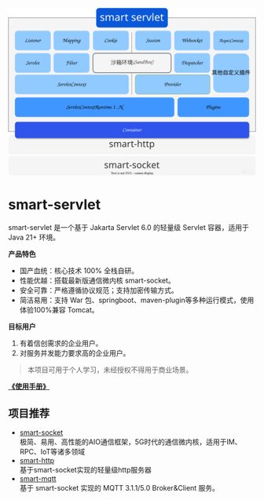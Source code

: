 ![](pages/public/smart-servlet.svg)
# smart-servlet
smart-servlet 是一个基于 Jakarta Servlet 6.0 的轻量级 Servlet 容器，适用于 Java 21+ 环境。 

**产品特色**
* 国产血统：核心技术 100% 全栈自研。
* 性能优越：搭载最新版通信微内核 smart-socket。
* 安全可靠：严格遵循协议规范；支持加密传输方式。
* 简洁易用：支持 War 包、springboot、maven-plugin等多种运行模式，使用体验100%兼容 Tomcat。

**目标用户**
1. 有着信创需求的企业用户。
2. 对服务并发能力要求高的企业用户。

> 本项目可用于个人学习，未经授权不得用于商业场景。


**[《使用手册》](https://smartboot.tech/smart-servlet/)**


## 项目推荐
- [smart-socket](https://gitee.com/smartboot/smart-socket)  
    极简、易用、高性能的AIO通信框架，5G时代的通信微内核，适用于IM、RPC、IoT等诸多领域
- [smart-http](https://gitee.com/smartboot/smart-http)  
    基于smart-socket实现的轻量级http服务器
- [smart-mqtt](https://gitee.com/smartboot/smart-mqtt)  
  基于 smart-socket 实现的 MQTT 3.1.1/5.0 Broker&Client 服务。